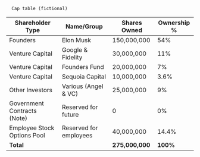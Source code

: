       Cap table (fictional)

| Shareholder Type            | Name/Group            | Shares Owned | Ownership % |
|-----------------------------|-----------------------|--------------|-------------|
| Founders                    | Elon Musk             | 150,000,000  | 54%         |
| Venture Capital             | Google & Fidelity     | 30,000,000   | 11%         |
| Venture Capital             | Founders Fund         | 20,000,000   | 7%          |
| Venture Capital             | Sequoia Capital       | 10,000,000   | 3.6%        |
| Other Investors             | Various (Angel & VC)  | 25,000,000   | 9%          |
| Government Contracts (Note) | Reserved for future   | 0            | 0%          |
| Employee Stock Options Pool | Reserved for employees| 40,000,000   | 14.4%       |
| **Total**                   |                       | **275,000,000** | **100%** |


